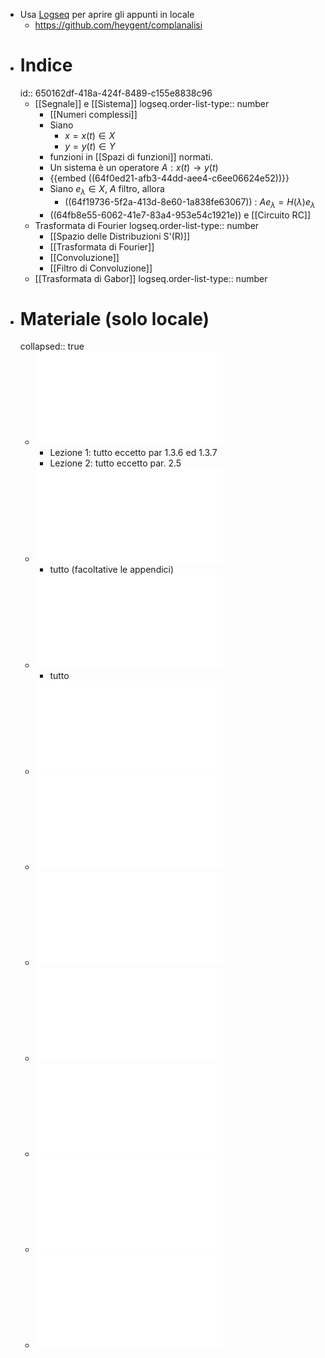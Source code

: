 - Usa [Logseq](https://logseq.com/) per aprire gli appunti in locale
	- https://github.com/heygent/complanalisi
- # Indice
  id:: 650162df-418a-424f-8489-c155e8838c96
	- [[Segnale]] e [[Sistema]]
	  logseq.order-list-type:: number
		- [[Numeri complessi]]
		- Siano
			- $x = x(t) \in X$
			- $y = y(t) \in Y$
		- funzioni in [[Spazi di funzioni]] normati.
		- Un sistema è un operatore $A: x(t) \rightarrow y(t)$
		- {{embed ((64f0ed21-afb3-44dd-aee4-c6ee06624e52))}}
		- Siano $e_\lambda \in X$, $A$ filtro, allora
			- ((64f19736-5f2a-413d-8e60-1a838fe63067)) : $Ae_\lambda = H(\lambda)e_\lambda$
		- ((64fb8e55-6062-41e7-83a4-953e54c1921e)) e [[Circuito RC]]
	- Trasformata di Fourier
	  logseq.order-list-type:: number
		- [[Spazio delle Distribuzioni S'(R)]]
		- [[Trasformata di Fourier]]
		- [[Convoluzione]]
		- [[Filtro di Convoluzione]]
	- [[Trasformata di Gabor]]
	  logseq.order-list-type:: number
- # Materiale (solo locale)
  collapsed:: true
	- ![Gasquet-Witomski](../assets/gasquet-witomski_annotato.pdf)
		- Lezione 1: tutto eccetto par 1.3.6 ed 1.3.7
		- Lezione 2: tutto eccetto par. 2.5
	- ![Note su Trasformata di Fourier e Filtri di Segnali](../assets/trasf_fourier_filtri.pdf)
		- tutto (facoltative le appendici)
	- ![Trasformata di Gabor](../assets/trasf_gabor.pdf)
		- tutto
	- ![Numeri complessi - dispense](../assets/num_complessi_dispense.pdf)
	- ![Numeri complessi - appunti](../assets/num_complessi_appunti.pdf)
	- ![Appunti Filtro RC](../assets/Appunti220928.pdf)
	- ![Appunti Principio di Indeterminazione di Heisenberg](../assets/Appunti221011.pdf)
	- ![Appunti Filtri di Convoluzione Causali](../assets/Appunti221013.pdf)
	- ![Appunti Spazi Normati](../assets/AppuntiSpaziNormati.pdf)
	- ![Appunti](../assets/appunti.pdf)